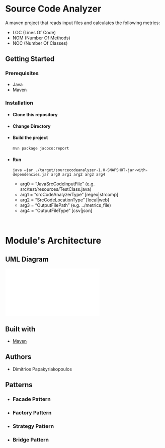 # Source Code Analyzer
A maven project that reads input files and calculates the following metrics:

- LOC (Lines Of Code)
- NOM (Number Of Methods)
- NOC (Number Of Classes)

## Getting Started

### Prerequisites

- Java
- Maven

### Installation
- #### Clone this repository

- #### Change Directory
 
- #### Build the project
  ```mvn package jacoco:report```


- #### Run
  ```
  java –jar ./target/sourcecodeanalyzer-1.0-SNAPSHOT-jar-with-dependencies.jar arg0 arg1 arg2 arg3 arg4
  ```    
  - arg0 = “JavaSrcCodeInputFile” (e.g. src/test/resources/TestClass.java)  
  - arg1 = “srcCodeAnalyzerType” [regex|strcomp]  
  - arg2 = “SrcCodeLocationType” [local|web]  
  - arg3 = “OutputFilePath” (e.g. ../metrics_file)  
  - arg4 = “OutputFileType” [csv|json]


&nbsp;
# Module's Architecture
## UML Diagram
![uml_diagram](./UML_diagram.pdf)


## Built with
- [Maven](https://maven.apache.org/)


## Authors
- Dimitrios Papakyriakopoulos

## Patterns
- ### Facade Pattern  
- ### Factory Pattern
- ### Strategy Pattern 
- ### Bridge Pattern